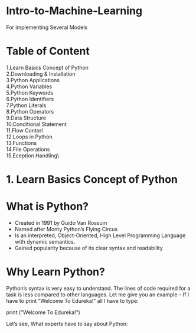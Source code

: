 # Intro-to-Machine-Learning
For implementing Several Models

# Table of Content
 1.Learn Basics Concept of Python \
 2.Downloading & Installation \
 3.Python Applications\
 4.Python Variables\
 5.Python Keywords\
 6.Python Identifiers\
 7.Python Literals\
 8.Python Operators\
 9.Data Structure\
 10.Conditional Statement\
 11.Flow Contorl\
 12.Loops in Python\
 13.Functions\
 14.File Operations\
 15.Eception Handling\


# 1. Learn Basics Concept of Python

# What is Python?

*  Created in 1991 by Guido Van Rossum
*  Named after Monty Python’s Flying Circus
*  Is an interpreted, Object-Oriented, High Level Programming Language with dynamic semantics.
*  Gained popularity because of its clear syntax and readability


# Why Learn Python?

Python’s syntax is very easy to understand. The lines of code required for a task is less compared to other languages. Let me give you an example – If I have to print “Welcome To Edureka!” all I have to type:

print (“Welcome To Edureka!”)

Let’s see, What experts have to say about Python:


